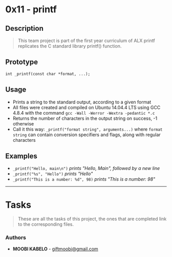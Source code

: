 # 0x11 - printf

## Description

> This team project is part of the first year curriculum of ALX printf replicates the C standard library printf() function.

## Prototype

`int _printf(const char *format, ...);`

## Usage

- Prints a string to the standard output, according to a given format
- All files were created and compiled on Ubuntu 14.04.4 LTS using GCC 4.8.4 with the command `gcc -Wall -Werror -Wextra -pedantic *.c`
- Returns the number of characters in the output string on success, -1 otherwise
- Call it this way: `_printf("format string", arguments...)` where `format string` can contain conversion specifiers and flags,
  along with regular characters

## Examples

- `_printf("Hello, main\n")` _prints "Hello, Main", followed by a new line_
- `_printf("%s", "Hello")` _prints "Hello"_
- `_printf("This is a number: %d", 98)` _prints "This is a number: 98"_

---

# Tasks

> These are all the tasks of this project, the ones that are completed link to the corresponding files.

### Authors

- **MOOBI KABELO** - [giftmoobi@gmail.com](https://github.com/moobi-kabelo)
